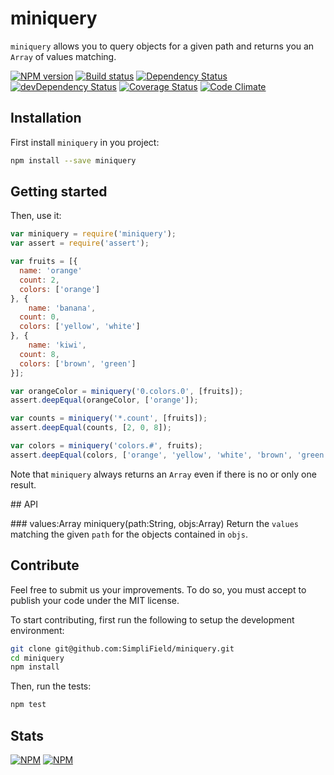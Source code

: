 # miniquery

`miniquery` allows you to query objects for a given path and returns you an
 `Array` of values matching.

[![NPM version](https://badge.fury.io/js/miniquery.png)](https://npmjs.org/package/miniquery) [![Build status](https://secure.travis-ci.org/SimpliField/miniquery.png)](https://travis-ci.org/SimpliField/miniquery) [![Dependency Status](https://david-dm.org/SimpliField/miniquery.png)](https://david-dm.org/SimpliField/miniquery) [![devDependency Status](https://david-dm.org/SimpliField/miniquery/dev-status.png)](https://david-dm.org/SimpliField/miniquery#info=devDependencies) [![Coverage Status](https://coveralls.io/repos/SimpliField/miniquery/badge.png?branch=master)](https://coveralls.io/r/SimpliField/miniquery?branch=master) [![Code Climate](https://codeclimate.com/github/SimpliField/miniquery.png)](https://codeclimate.com/github/SimpliField/miniquery)

## Installation

First install `miniquery` in you project:
```sh
npm install --save miniquery
```

## Getting started

Then, use it:

```js
var miniquery = require('miniquery');
var assert = require('assert');

var fruits = [{
  name: 'orange'
  count: 2,
  colors: ['orange']
}, {
	name: 'banana',
  count: 0,
  colors: ['yellow', 'white']
}, {
	name: 'kiwi',
  count: 8,
  colors: ['brown', 'green']
}];

var orangeColor = miniquery('0.colors.0', [fruits]);
assert.deepEqual(orangeColor, ['orange']);

var counts = miniquery('*.count', [fruits]);
assert.deepEqual(counts, [2, 0, 8]);

var colors = miniquery('colors.#', fruits);
assert.deepEqual(colors, ['orange', 'yellow', 'white', 'brown', 'green']);
```

Note that `miniquery` always returns an `Array` even if there is no or only one
 result.


## API

### values:Array miniquery(path:String, objs:Array)
Return the `values` matching the given `path` for the objects contained in
 `objs`.

## Contribute

Feel free to submit us your improvements. To do so, you must accept to publish
 your code under the MIT license.

To start contributing, first run the following to setup the development
 environment:
```sh
git clone git@github.com:SimpliField/miniquery.git
cd miniquery
npm install
```

Then, run the tests:
```sh
npm test
```

## Stats
[![NPM](https://nodei.co/npm/miniquery.png?downloads=true&stars=true)](https://nodei.co/npm/miniquery/)
[![NPM](https://nodei.co/npm-dl/miniquery.png)](https://nodei.co/npm/miniquery/)

